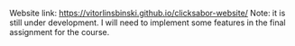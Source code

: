 Website link: https://vitorlinsbinski.github.io/clicksabor-website/
Note: it is still under development. I will need to implement some features in the final assignment for the course.
